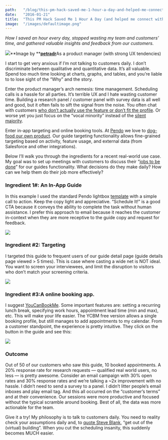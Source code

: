 ```yaml
---
path:	"/blog/this-pm-hack-saved-me-1-hour-a-day-and-helped-me-connect-with-more-customers"
date:	"2016-01-21"
title:	"This PM Hack Saved Me 1 Hour A Day (and helped me connect with more customers)"
image:	"/images/defaultimage.png"
---
```


*How I saved an hour every day, stopped wasting my team and customers’ time, and gathered valuable insights and feedback from our customers.*

![](/images/0*KiQcA8JAMWnAV31b.)**Image by **[**petradr**](https://unsplash.com/petradr)As a product manager (with strong UX tendencies)

 I start to get very anxious if I’m not talking to customers daily. I don’t discriminate between qualitative and quantitative data. It’s all valuable. Spend too much time looking at charts, graphs, and tables, and you’re liable to to lose sight of the “Why” and the story.

Enter the product manager’s arch nemesis: time management. Scheduling calls is a hassle for all parties. It’s terrible UX and I hate wasting customer time. Building a research panel / customer panel with survey data is all well and good, but it often fails to sift the signal from the noise. You often chat with customers [who don’t actually use the feature or don’t fit the profile](http://www.uxmatters.com/mt/archives/2010/07/recruiting-better-research-participants.php). Or worse yet you just focus on the “vocal minority” instead of the [silent majority](https://www.box.com/blog/building-products-vocal-minority-or-silent-majority/).

Enter in-app targeting and online booking tools. At [Pendo](http://www.pendo.io/) we love to [dog-food our own product](https://beatrixapp.com/blog/6-months-of-dogfooding-our-software.html). Our guide targeting functionality allows fine-grained targeting based on activity, feature usage, and external data (from Salesforce and other integrations).

Below I’ll walk you through the ingredients for a recent real-world use case. My goal was to set up meetings with customers to discuss their “[jobs to be done](https://medium.com/the-job-to-be-done)” for our guides functionality. What decisions do they make daily? How can we help them do their job more effectively?

### Ingredient 1#: An In-App Guide

In this example I used the standard Pendo lightbox [template](https://pendo.desk.com/customer/portal/articles/2245494) with a simple call to action. Keep the copy light and appreciative. “Schedule It!” is a good CTA because it conveys the ability to complete the task without human assistance. I prefer this approach to email because it reaches the customer in-context when they are more receptive to the guide copy and request for feedback.

![](/images/0*wFtBcCDbEcqnPPOj.)

### Ingredient #2: Targeting

I targeted this guide to frequent users of our guide detail page (guide details page viewed > 5 times). This is case where casting a wide net is NOT ideal. You want to screen your interviewees, and limit the disruption to visitors who don’t match your screening criteria.

![](/images/0*ac-puspG3KKhjjzj.)

### Ingredient #3:A online booking app.

I suggest [YouCanBookMe](https://youcanbook.me/). Some important features are: setting a recurring lunch break, specifying work hours, appointment lead time (min and max), etc. This will make your life easier. The YCBM free version allows a single booking profile, but still manages to add appointments to my calendar. From a customer standpoint, the experience is pretty intuitive. They click on the button in the guide and see this:

![](/images/0*KyEhoG_XcqKl_NZJ.)

### Outcome

Out of 50 of our customers who saw this guide, 10 booked appointments. A 20% response rate for research requests — qualified real world users, no less — is pretty awesome. Consider an email campaign with 30% open rates and 30% response rates and we’re talking a ~2x improvement with no hassle. I didn’t need to send a survey to a panel. I didn’t litter people’s email inboxes and play email tag. And this all occurred on the “customer’s terms” and at their convenience. Our sessions were more productive and focused without the typical scramble around booking. Best of all, the data was more actionable for the team.

Give it a try! My philosophy is to talk to customers daily. You need to reality check your assumptions daily and, to [quote Steve Blank](http://www.inc.com/steve-blank/key-to-success-getting-out-of-building.html), “get out of the (virtual) building”. When you cut the scheduling insanity, this suddenly becomes MUCH easier.

